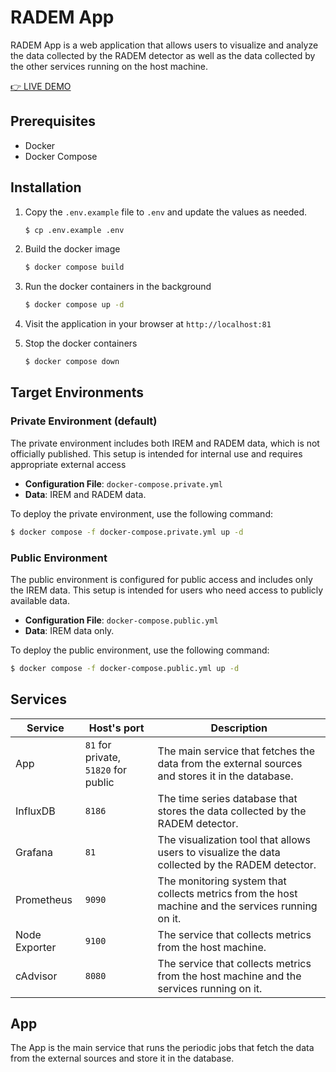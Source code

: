 # RADEM App

RADEM App is a web application that allows users to visualize and analyze the data collected by the RADEM detector as well as the data collected by the other services running on the host machine.

[👉 LIVE DEMO](http://149.156.10.136:51820/)

## Prerequisites

- Docker
- Docker Compose

## Installation

1. Copy the `.env.example` file to `.env` and update the values as needed.
    ```bash
    $ cp .env.example .env
    ```

1. Build the docker image
    ```bash
    $ docker compose build
    ```
2. Run the docker containers in the background
    ```bash
    $ docker compose up -d
    ```
3. Visit the application in your browser at `http://localhost:81`
4. Stop the docker containers
    ```bash 
    $ docker compose down
    ```

## Target Environments

### Private Environment (default)

The private environment includes both IREM and RADEM data, which is not officially published. This setup is intended for internal use and requires appropriate external access

- **Configuration File**: `docker-compose.private.yml`
- **Data**: IREM and RADEM data.


To deploy the private environment, use the following command:
```bash
$ docker compose -f docker-compose.private.yml up -d
```

### Public Environment

The public environment is configured for public access and includes only the IREM data. This setup is intended for users who need access to publicly available data.

- **Configuration File**: `docker-compose.public.yml`
- **Data**: IREM data only.

To deploy the public environment, use the following command:
```bash
$ docker compose -f docker-compose.public.yml up -d
```
## Services

| **Service**     | **Host's port** | **Description** |
|-----------------|-----------------|-----------------|
| App             | `81` for private, `51820` for public | The main service that fetches the data from the external sources and stores it in the database. |   
| InfluxDB        | `8186`            | The time series database that stores the data collected by the RADEM detector. |
| Grafana         | `81`              | The visualization tool that allows users to visualize the data collected by the RADEM detector. |
| Prometheus      | `9090`            | The monitoring system that collects metrics from the host machine and the services running on it. |
| Node Exporter   | `9100`            | The service that collects metrics from the host machine. |
| cAdvisor        | `8080`            | The service that collects metrics from the host machine and the services running on it. |

## App

The App is the main service that runs the periodic jobs that fetch the data from the external sources and store it in the database.